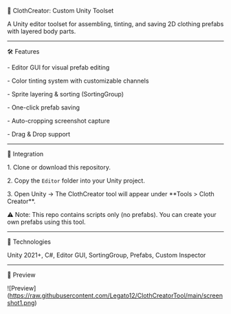 👕 ClothCreator: Custom Unity Toolset



A Unity editor toolset for assembling, tinting, and saving 2D clothing prefabs with layered body parts.



---



🛠 Features

\- Editor GUI for visual prefab editing

\- Color tinting system with customizable channels

\- Sprite layering \& sorting (SortingGroup)

\- One-click prefab saving

\- Auto-cropping screenshot capture

\- Drag \& Drop support



---



🚀 Integration

1\. Clone or download this repository.

2\. Copy the `Editor` folder into your Unity project.

3\. Open Unity → The ClothCreator tool will appear under \*\*Tools > Cloth Creator\*\*.



⚠️ Note: This repo contains scripts only (no prefabs). You can create your own prefabs using this tool.



---



🧠 Technologies

Unity 2021+, C#, Editor GUI, SortingGroup, Prefabs, Custom Inspector



---



🎨 Preview

!\[Preview](https://raw.githubusercontent.com/Legato12/ClothCreatorTool/main/screenshot1.png)






